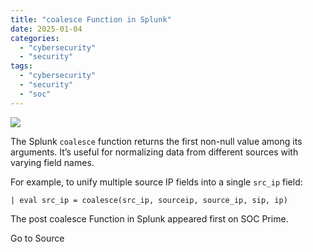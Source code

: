 ```yaml
---
title: "coalesce Function in Splunk"
date: 2025-01-04
categories: 
  - "cybersecurity"
  - "security"
tags: 
  - "cybersecurity"
  - "security"
  - "soc"
---
```


![](https://socprime.com/wp-content/uploads/v1-57-400x234.jpg)

The Splunk `coalesce` function returns the first non-null value among its arguments. It’s useful for normalizing data from different sources with varying field names.

For example, to unify multiple source IP fields into a single `src_ip` field:

```
| eval src_ip = coalesce(src_ip, sourceip, source_ip, sip, ip)
```

  
  

The post coalesce Function in Splunk appeared first on SOC Prime.

Go to Source
